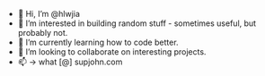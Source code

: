- 👋 Hi, I’m @hlwjia
- 👀 I’m interested in building random stuff - sometimes useful, but probably not.
- 🌱 I’m currently learning how to code better.
- 💞️ I’m looking to collaborate on interesting projects.
- 📫 -> what [@] supjohn.com

